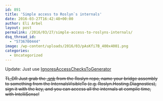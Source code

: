 ```yaml
---
id: 891
title: 'Simple access to Roslyn`s internals'
date: 2016-03-27T16:42:48+00:00
author: Eli Arbel
layout: post
permalink: /2016/03/27/simple-access-to-roslyns-internals/
dsq_thread_id:
  - "5736700444"
image: /wp-content/uploads/2016/03/pAsKfi7B_400x4001.png
categories:
  - Uncategorized
---
```


Update: Just use [IgnoresAccessChecksToGenerator](https://github.com/aelij/IgnoresAccessChecksToGenerator)

~~TL;DR Just grab the [.snk](https://github.com/dotnet/roslyn/blob/master/build/Strong%20Name%20Keys/RoslynInternalKey.Private.snk) from the Roslyn repo, name your bridge assembly to something from the InternalsVisibleTo (e.g. Roslyn.Hosting.Diagnostics), sign it with the key, and you can access all the internals at compile time, with IntelliSense!~~
